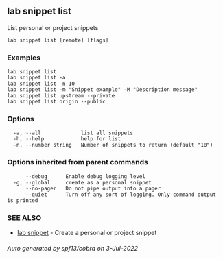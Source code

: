 ## lab snippet list

List personal or project snippets

```
lab snippet list [remote] [flags]
```

### Examples

```
lab snippet list
lab snippet list -a
lab snippet list -n 10
lab snippet list -m "Snippet example" -M "Description message"
lab snippet list upstream --private
lab snippet list origin --public
```

### Options

```
  -a, --all             list all snippets
  -h, --help            help for list
  -n, --number string   Number of snippets to return (default "10")
```

### Options inherited from parent commands

```
      --debug      Enable debug logging level
  -g, --global     create as a personal snippet
      --no-pager   Do not pipe output into a pager
      --quiet      Turn off any sort of logging. Only command output is printed
```

### SEE ALSO

* [lab snippet](lab_snippet.md)	 - Create a personal or project snippet

###### Auto generated by spf13/cobra on 3-Jul-2022
